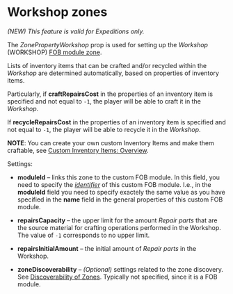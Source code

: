 # Workshop zones

*(NEW) This feature is valid for Expeditions only.*

The *ZonePropertyWorkshop* prop is used for setting up the *Workshop* (WORKSHOP) [FOB module zone](./zones_of_fob_modules_overview.md).

Lists of inventory items that can be crafted and/or recycled within the *Workshop* are determined automatically, based on properties of inventory items. 

Particularly, if **craftRepairsCost** in the properties of an inventory item is specified and not equal to `-1`, the player will be able to craft it in the *Workshop*.

If **recycleRepairsCost** in the properties of an inventory item is specified and not equal to `-1`, the player will be able to recycle it in the *Workshop*.

**NOTE**: You can create your own custom Inventory Items and make them craftable, see [Custom Inventory Items: Overview](./../../../../../custom_gameplay_entities/inventory_items/custom_inventory_items_overview.md).


Settings:

-   **moduleId** – links this zone to the custom FOB module. In this field, you need to specify the [*identifier*][fob_module_identifier] of this custom FOB module. I.e., in the **moduleId** field you need to specify exactely the same value as you have specified in the **name** field in the general properties of this custom FOB module.

-   **repairsCapacity** – the upper limit for the amount *Repair parts* that are the source material for crafting operations performed in the Workshop. The value of `-1` corresponds to no upper limit.

-   **repairslnitialAmount** – the initial amount of *Repair parts* in the Workshop.

-   **zoneDiscoverability** – *(Optional)* settings related to the zone discovery. See [Discoverability of Zones](./../discoverability_of_zones.md). Typically not specified, since it is a FOB module.


[fob_module_identifier]: ./../../../../../custom_gameplay_entities/fob_modules/general_properties_of_fob_modules.md